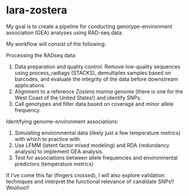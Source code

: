 # lara-zostera

My goal is to create a pipeline for conducting genotype-environment association (GEA) analyses using RAD-seq data.

My workflow will consist of the following:

Processing the RADseq data:

1) Data preparation and quality control: Remove low-quality sequences using process_radtags (STACKS), demultiplex samples based on barcodes, and evaluate the integrity of the data before downstream applications.
2) Alignment to a reference *Zostera marina* genome (there is one for the West Coast of the United States!) and identify SNPs.
3) Call genotypes and filter data based on coverage and minor allele frequency.

Identifying genome-environment associations:

1) Simulating environmental data (likely just a few temperature metrics) with which to practice with.
2) Use LFMM (latent factor mixed modeling) and RDA (redundancy analysis) to implement GEA analysis.
3) Test for associations between allele frequencies and environmental predictors (temperature metrics)

If I've come this far (fingers crossed), I will also explore validation techniques and interpret the functional relevance of candidate SNPs!! Woohoo!!


